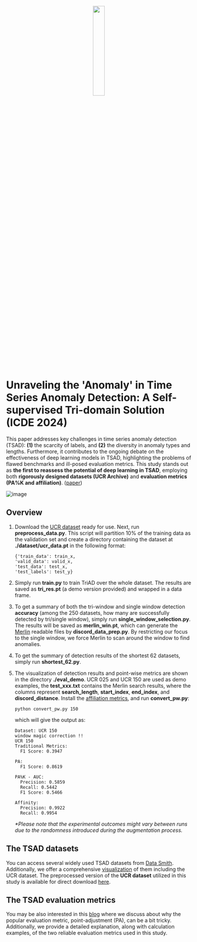 <p align="center" width="50%">
<img width="25%" src = "https://github.com/pseudo-Skye/TriAD/assets/117964124/d7bee644-3dbc-4547-ad78-a2fe6a0139e5">
</p>

# Unraveling the 'Anomaly' in Time Series Anomaly Detection: A Self-supervised Tri-domain Solution (ICDE 2024)

This paper addresses key challenges in time series anomaly detection (TSAD): **(1)** the scarcity of labels, and **(2)** the diversity in anomaly types and lengths. Furthermore, it contributes to the ongoing debate on the effectiveness of deep learning models in TSAD, highlighting the problems of flawed benchmarks and ill-posed evaluation metrics. This study stands out as **the first to reassess the potential of deep learning in TSAD**, employing both **rigorously designed datasets (UCR Archive)** and **evaluation metrics (PA%K and affiliation)**. ([paper](https://arxiv.org/pdf/2311.11235.pdf))

![image](https://github.com/pseudo-Skye/TriAD/assets/117964124/dcacb90f-a395-42cf-866c-a75600d40c5e)

## Overview
1. Download the [UCR dataset](https://github.com/pseudo-Skye/Data-Smith/blob/master/TSAD%20Dataset/cleaned_dataset/cleaned_dataset.zip) ready for use. Next, run **preprocess_data.py**. This script will partition 10% of the training data as the validation set and create a directory containing the dataset at **./dataset/ucr_data.pt** in the following format:
   ```
   {'train_data': train_x,
   'valid_data': valid_x,
   'test_data': test_x,
   'test_labels': test_y}
   ```

2. Simply run **train.py** to train TriAD over the whole dataset. The results are saved as **tri_res.pt** (a demo version provided) and wrapped in a data frame. 
3. To get a summary of both the tri-window and single window detection **accuracy** (among the 250 datasets, how many are successfully detected by tri/single window), simply run **single_window_selection.py**. The results will be saved as **merlin_win.pt**, which can generate the [Merlin](https://github.com/pseudo-Skye/Time-Matters/blob/main/anomaly%20detection/MERLIN%20(ICDM%2020).md) readable files by **discord_data_prep.py**. By restricting our focus to the single window, we force Merlin to scan around the window to find anomalies. 
4. To get the summary of detection results of the shortest 62 datasets, simply run **shortest_62.py**.
5. The visualization of detection results and point-wise metrics are shown in the directory **./eval_demo**. UCR 025 and UCR 150 are used as demo examples, the **test_xxx.txt** contains the Merlin search results, where the columns represent **search_length**, **start_index**, **end_index**, and **discord_distance**. Install the [affiliation metrics](https://github.com/ahstat/affiliation-metrics-py), and run **convert_pw.py**:

    ```
    python convert_pw.py 150
    ```
    which will give the output as:
    
    ```
    Dataset: UCR 150
    window magic correction !!
    UCR 150
    Traditional Metrics:
      F1 Score: 0.3947
    
    PA:
      F1 Score: 0.8619
    
    PA%K - AUC:
      Precision: 0.5859
      Recall: 0.5442
      F1 Score: 0.5466
    
    Affinity:
      Precision: 0.9922
      Recall: 0.9954
    ```

    _*Please note that the experimental outcomes might vary between runs due to the randomness introduced during the augmentation process._

## The TSAD datasets
You can access several widely used TSAD datasets from [Data Smith](https://github.com/pseudo-Skye/Data-Smith/tree/master/TSAD%20Dataset). Additionally, we offer a comprehensive [visualization](https://github.com/pseudo-Skye/Data-Smith/blob/master/TSAD%20Dataset/visualization%20and%20preprocess.ipynb) of them including the UCR dataset. The preprocessed version of the **UCR dataset** utilized in this study is available for direct download [here](https://github.com/pseudo-Skye/Data-Smith/blob/master/TSAD%20Dataset/cleaned_dataset/cleaned_dataset.zip).

## The TSAD evaluation metrics
You may be also interested in this [blog](https://github.com/pseudo-Skye/Time-Matters/blob/main/anomaly%20detection/Anomaly%20in%20TSAD%20Evaluation.md) where we discuss about why the popular evaluation metric, point-adjustment (PA), can be a bit tricky. Additionally, we provide a detailed explanation, along with calculation examples, of the two reliable evaluation metrics used in this study.


